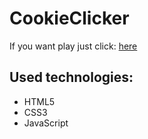 # CookieClicker
If you want play just click: [here](https://zuzab.github.io/CookieClicker/)

## Used technologies: 

* HTML5
* CSS3
* JavaScript
